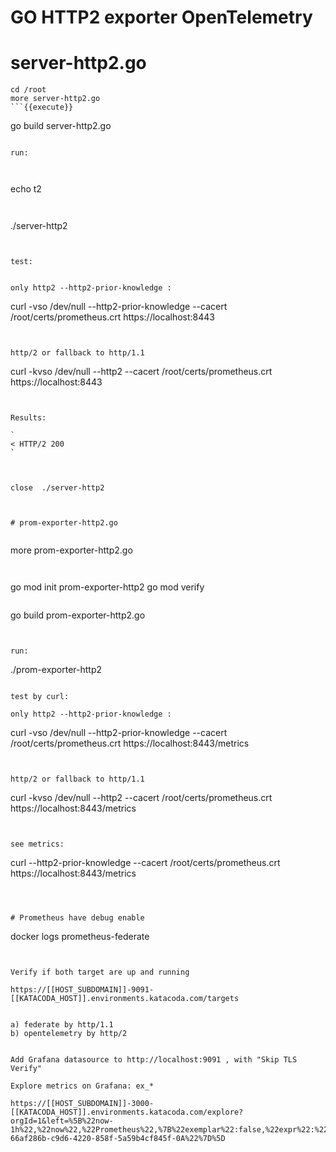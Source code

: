 # GO HTTP2 exporter OpenTelemetry


# server-http2.go

```
cd /root
more server-http2.go
```{{execute}}

```
go build server-http2.go
```{{execute}}

run:



```
echo t2
```{{execute T2}}


```
./server-http2
```{{execute T2}}


test:


only http2 --http2-prior-knowledge :

```
curl -vso /dev/null --http2-prior-knowledge --cacert /root/certs/prometheus.crt  https://localhost:8443

```{{execute T1}}


http/2 or fallback to http/1.1

```
curl -kvso /dev/null --http2 --cacert  /root/certs/prometheus.crt  https://localhost:8443

```{{execute T1}}


Results:

`
< HTTP/2 200 
`



close  ./server-http2



# prom-exporter-http2.go


```
more  prom-exporter-http2.go
```{{execute T1}}


```
go mod init prom-exporter-http2
go mod verify
```{{execute T1}}

```
go build  prom-exporter-http2.go
```{{execute T1}}


run:
```
./prom-exporter-http2
```{{execute T1}}

test by curl:

only http2 --http2-prior-knowledge :

```
curl -vso /dev/null --http2-prior-knowledge --cacert /root/certs/prometheus.crt  https://localhost:8443/metrics
```{{execute T2 }}


http/2 or fallback to http/1.1

```
curl -kvso /dev/null --http2 --cacert /root/certs/prometheus.crt  https://localhost:8443/metrics
```{{execute T2}}


see metrics:
```
curl --http2-prior-knowledge --cacert /root/certs/prometheus.crt  https://localhost:8443/metrics
```{{execute T2}}



# Prometheus have debug enable
```
docker logs prometheus-federate
```{{execute T2}}


Verify if both target are up and running

https://[[HOST_SUBDOMAIN]]-9091-[[KATACODA_HOST]].environments.katacoda.com/targets


a) federate by http/1.1
b) opentelemetry by http/2


Add Grafana datasource to http://localhost:9091 , with "Skip TLS Verify"

Explore metrics on Grafana: ex_*

https://[[HOST_SUBDOMAIN]]-3000-[[KATACODA_HOST]].environments.katacoda.com/explore?orgId=1&left=%5B%22now-1h%22,%22now%22,%22Prometheus%22,%7B%22exemplar%22:false,%22expr%22:%22ex_com_one%22,%22requestId%22:%22Q-66af286b-c9d6-4220-858f-5a59b4cf845f-0A%22%7D%5D

